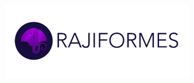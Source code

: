 ![Rajiformes](https://github.com/rajiformes/rajiformes.github.io/blob/master/img/raji%20full%20logo.png?raw=true)

